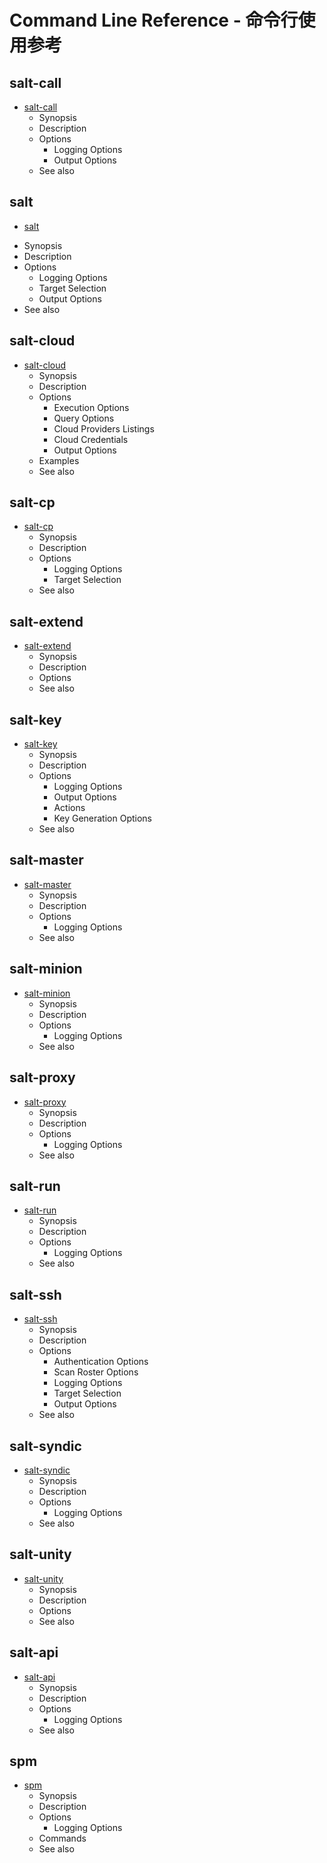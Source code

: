 # Command Line Reference - 命令行使用参考

## salt-call
+ [salt-call](https://github.com/watermelonbig/SaltStack-Chinese-ManualBook/blob/master/chapter17/17-1.salt-call.md)
  - Synopsis
  - Description
  - Options
    - Logging Options
    - Output Options
  - See also

## salt
+ [salt](https://github.com/watermelonbig/SaltStack-Chinese-ManualBook/blob/master/chapter17/17-2.salt.md)
 - Synopsis
 - Description
 - Options
   - Logging Options
   - Target Selection
   - Output Options
 - See also

## salt-cloud
+ [salt-cloud](https://github.com/watermelonbig/SaltStack-Chinese-ManualBook/blob/master/chapter17/17-3.salt-cloud.md)
  - Synopsis
  - Description
  - Options
    - Execution Options
    - Query Options
    - Cloud Providers Listings
    - Cloud Credentials
    - Output Options
  - Examples
  - See also

## salt-cp
+ [salt-cp](https://github.com/watermelonbig/SaltStack-Chinese-ManualBook/blob/master/chapter17/17-4.salt-cp.md)
  - Synopsis
  - Description
  - Options
    - Logging Options
    - Target Selection
  - See also

## salt-extend
+ [salt-extend](https://github.com/watermelonbig/SaltStack-Chinese-ManualBook/blob/master/chapter17/17-5.salt-extend.md)
  - Synopsis
  - Description
  - Options
  - See also

## salt-key
+ [salt-key](https://github.com/watermelonbig/SaltStack-Chinese-ManualBook/blob/master/chapter17/17-6.salt-key.md)
  - Synopsis
  - Description
  - Options
    - Logging Options
    - Output Options
    - Actions
    - Key Generation Options
  - See also

## salt-master
+ [salt-master](https://github.com/watermelonbig/SaltStack-Chinese-ManualBook/blob/master/chapter17/17-7.salt-master.md)
  - Synopsis
  - Description
  - Options
    - Logging Options
  - See also

## salt-minion
+ [salt-minion](https://github.com/watermelonbig/SaltStack-Chinese-ManualBook/blob/master/chapter17/17-8.salt-minion.md)
  - Synopsis
  - Description
  - Options
    - Logging Options
  - See also

## salt-proxy
+ [salt-proxy](https://github.com/watermelonbig/SaltStack-Chinese-ManualBook/blob/master/chapter17/17-9.salt-proxy.md)
  - Synopsis
  - Description
  - Options
    - Logging Options
  - See also

## salt-run
+ [salt-run](https://github.com/watermelonbig/SaltStack-Chinese-ManualBook/blob/master/chapter17/17-10.salt-run.md)
  - Synopsis
  - Description
  - Options
    - Logging Options
  - See also

## salt-ssh
+ [salt-ssh](https://github.com/watermelonbig/SaltStack-Chinese-ManualBook/blob/master/chapter17/17-11.salt-ssh.md)
  - Synopsis
  - Description
  - Options
    - Authentication Options
    - Scan Roster Options
    - Logging Options
    - Target Selection
    - Output Options
  - See also

## salt-syndic
+ [salt-syndic](https://github.com/watermelonbig/SaltStack-Chinese-ManualBook/blob/master/chapter17/17-12.salt-syndic.md)
  - Synopsis
  - Description
  - Options
    - Logging Options
  - See also

## salt-unity
+ [salt-unity](https://github.com/watermelonbig/SaltStack-Chinese-ManualBook/blob/master/chapter17/17-13.salt-unity.md)
  - Synopsis
  - Description
  - Options
  - See also

## salt-api
+ [salt-api](https://github.com/watermelonbig/SaltStack-Chinese-ManualBook/blob/master/chapter17/17-14.salt-api.md)
  - Synopsis
  - Description
  - Options
    - Logging Options
  - See also

## spm
+ [spm](https://github.com/watermelonbig/SaltStack-Chinese-ManualBook/blob/master/chapter17/17-15.spm.md)
  - Synopsis
  - Description
  - Options
    - Logging Options
  - Commands
  - See also
